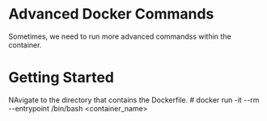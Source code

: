 # Advanced Docker Commands 

Sometimes, we need to run more advanced commandss within the container.

# Getting Started

NAvigate to the directory that contains the Dockerfile.
    # docker run -it --rm --entrypoint /bin/bash <container_name>
    